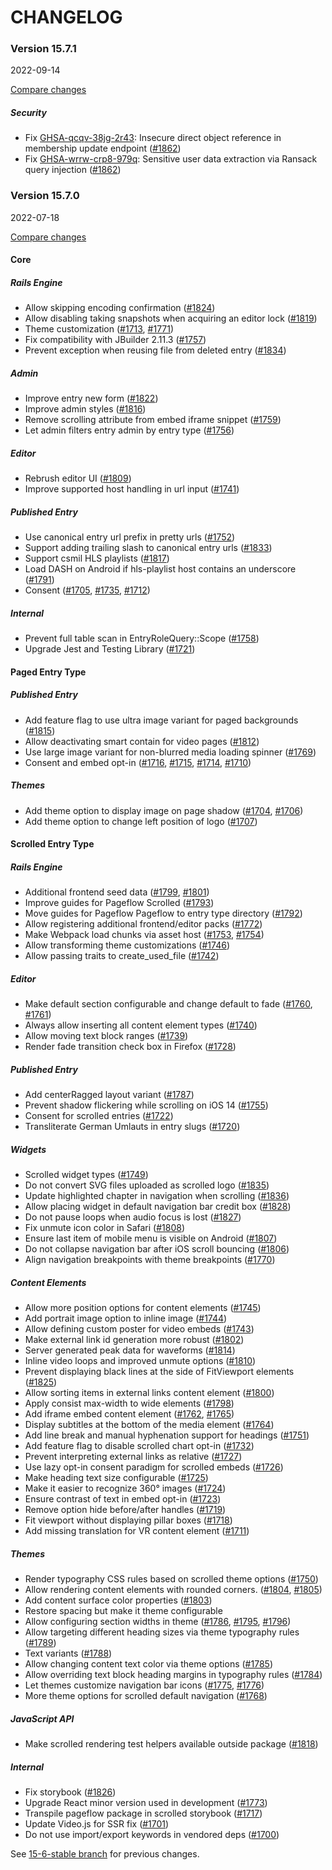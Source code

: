 # CHANGELOG

### Version 15.7.1

2022-09-14

[Compare changes](https://github.com/codevise/pageflow/compare/v15.7.0...v15.7.1)

##### Security

- Fix
  [GHSA-qcqv-38jg-2r43](https://github.com/codevise/pageflow/security/advisories/GHSA-qcqv-38jg-2r43):
  Insecure direct object reference in membership update endpoint
  ([#1862](https://github.com/codevise/pageflow/pull/1862))
- Fix
  [GHSA-wrrw-crp8-979q](https://github.com/codevise/pageflow/security/advisories/GHSA-wrrw-crp8-979q):
  Sensitive user data extraction via Ransack query injection
  ([#1862](https://github.com/codevise/pageflow/pull/1862))

### Version 15.7.0

2022-07-18

[Compare changes](https://github.com/codevise/pageflow/compare/15-6-stable...v15.7.0)

#### Core

##### Rails Engine

- Allow skipping encoding confirmation
  ([#1824](https://github.com/codevise/pageflow/pull/1824))
- Allow disabling taking snapshots when acquiring an editor lock
  ([#1819](https://github.com/codevise/pageflow/pull/1819))
- Theme customization
  ([#1713](https://github.com/codevise/pageflow/pull/1713),
   [#1771](https://github.com/codevise/pageflow/pull/1771))
- Fix compatibility with JBuilder 2.11.3
  ([#1757](https://github.com/codevise/pageflow/pull/1757))
- Prevent exception when reusing file from deleted entry
  ([#1834](https://github.com/codevise/pageflow/pull/1834))

##### Admin

- Improve entry new form
  ([#1822](https://github.com/codevise/pageflow/pull/1822))
- Improve admin styles
  ([#1816](https://github.com/codevise/pageflow/pull/1816))
- Remove scrolling attribute from embed iframe snippet
  ([#1759](https://github.com/codevise/pageflow/pull/1759))
- Let admin filters entry admin by entry type
  ([#1756](https://github.com/codevise/pageflow/pull/1756))

##### Editor

- Rebrush editor UI
  ([#1809](https://github.com/codevise/pageflow/pull/1809))
- Improve supported host handling in url input
  ([#1741](https://github.com/codevise/pageflow/pull/1741))

##### Published Entry

- Use canonical entry url prefix in pretty urls
  ([#1752](https://github.com/codevise/pageflow/pull/1752))
- Support adding trailing slash to canonical entry urls
  ([#1833](https://github.com/codevise/pageflow/pull/1833))
- Support csmil HLS playlists
  ([#1817](https://github.com/codevise/pageflow/pull/1817))
- Load DASH on Android if hls-playlist host contains an underscore
  ([#1791](https://github.com/codevise/pageflow/pull/1791))
- Consent
  ([#1705](https://github.com/codevise/pageflow/pull/1705),
   [#1735](https://github.com/codevise/pageflow/pull/1735),
   [#1712](https://github.com/codevise/pageflow/pull/1712))

##### Internal

- Prevent full table scan in EntryRoleQuery::Scope
  ([#1758](https://github.com/codevise/pageflow/pull/1758))
- Upgrade Jest and Testing Library
  ([#1721](https://github.com/codevise/pageflow/pull/1721))

#### Paged Entry Type

##### Published Entry

- Add feature flag to use ultra image variant for paged backgrounds
  ([#1815](https://github.com/codevise/pageflow/pull/1815))
- Allow deactivating smart contain for video pages
  ([#1812](https://github.com/codevise/pageflow/pull/1812))
- Use large image variant for non-blurred media loading spinner
  ([#1769](https://github.com/codevise/pageflow/pull/1769))
- Consent and embed opt-in
  ([#1716](https://github.com/codevise/pageflow/pull/1716),
   [#1715](https://github.com/codevise/pageflow/pull/1715),
   [#1714](https://github.com/codevise/pageflow/pull/1714),
   [#1710](https://github.com/codevise/pageflow/pull/1710))

##### Themes

- Add theme option to display image on page shadow
  ([#1704](https://github.com/codevise/pageflow/pull/1704),
   [#1706](https://github.com/codevise/pageflow/pull/1706))
- Add theme option to change left position of logo
  ([#1707](https://github.com/codevise/pageflow/pull/1707))

#### Scrolled Entry Type

##### Rails Engine

- Additional frontend seed data
  ([#1799](https://github.com/codevise/pageflow/pull/1799),
   [#1801](https://github.com/codevise/pageflow/pull/1801))
- Improve guides for Pageflow Scrolled
  ([#1793](https://github.com/codevise/pageflow/pull/1793))
- Move guides for Pageflow Pageflow to entry type directory
  ([#1792](https://github.com/codevise/pageflow/pull/1792))
- Allow registering additional frontend/editor packs
  ([#1772](https://github.com/codevise/pageflow/pull/1772))
- Make Webpack load chunks via asset host
  ([#1753](https://github.com/codevise/pageflow/pull/1753),
   [#1754](https://github.com/codevise/pageflow/pull/1754))
- Allow transforming theme customizations
  ([#1746](https://github.com/codevise/pageflow/pull/1746))
- Allow passing traits to create_used_file
  ([#1742](https://github.com/codevise/pageflow/pull/1742))

##### Editor

- Make default section configurable and change default to fade
  ([#1760](https://github.com/codevise/pageflow/pull/1760),
   [#1761](https://github.com/codevise/pageflow/pull/1761))
- Always allow inserting all content element types
  ([#1740](https://github.com/codevise/pageflow/pull/1740))
- Allow moving text block ranges
  ([#1739](https://github.com/codevise/pageflow/pull/1739))
- Render fade transition check box in Firefox
  ([#1728](https://github.com/codevise/pageflow/pull/1728))

##### Published Entry

- Add centerRagged layout variant
  ([#1787](https://github.com/codevise/pageflow/pull/1787))
- Prevent shadow flickering while scrolling on iOS 14
  ([#1755](https://github.com/codevise/pageflow/pull/1755))
- Consent for scrolled entries
  ([#1722](https://github.com/codevise/pageflow/pull/1722))
- Transliterate German Umlauts in entry slugs
  ([#1720](https://github.com/codevise/pageflow/pull/1720))

##### Widgets

- Scrolled widget types
  ([#1749](https://github.com/codevise/pageflow/pull/1749))
- Do not convert SVG files uploaded as scrolled logo
  ([#1835](https://github.com/codevise/pageflow/pull/1835))
- Update highlighted chapter in navigation when scrolling
  ([#1836](https://github.com/codevise/pageflow/pull/1836))
- Allow placing widget in default navigation bar credit box
  ([#1828](https://github.com/codevise/pageflow/pull/1828))
- Do not pause loops when audio focus is lost
  ([#1827](https://github.com/codevise/pageflow/pull/1827))
- Fix unmute icon color in Safari
  ([#1808](https://github.com/codevise/pageflow/pull/1808))
- Ensure last item of mobile menu is visible on Android
  ([#1807](https://github.com/codevise/pageflow/pull/1807))
- Do not collapse navigation bar after iOS scroll bouncing
  ([#1806](https://github.com/codevise/pageflow/pull/1806))
- Align navigation breakpoints with theme breakpoints
  ([#1770](https://github.com/codevise/pageflow/pull/1770))

##### Content Elements

- Allow more position options for content elements
  ([#1745](https://github.com/codevise/pageflow/pull/1745))
- Add portrait image option to inline image
  ([#1744](https://github.com/codevise/pageflow/pull/1744))
- Allow defining custom poster for video embeds
  ([#1743](https://github.com/codevise/pageflow/pull/1743))
- Make external link id generation more robust
  ([#1802](https://github.com/codevise/pageflow/pull/1802))
- Server generated peak data for waveforms
  ([#1814](https://github.com/codevise/pageflow/pull/1814))
- Inline video loops and improved unmute options
  ([#1810](https://github.com/codevise/pageflow/pull/1810))
- Prevent displaying black lines at the side of FitViewport elements
  ([#1825](https://github.com/codevise/pageflow/pull/1825))
- Allow sorting items in external links content element
  ([#1800](https://github.com/codevise/pageflow/pull/1800))
- Apply consist max-width to wide elements
  ([#1798](https://github.com/codevise/pageflow/pull/1798))
- Add iframe embed content element
  ([#1762](https://github.com/codevise/pageflow/pull/1762),
   [#1765](https://github.com/codevise/pageflow/pull/1765))
- Display subtitles at the bottom of the media element
  ([#1764](https://github.com/codevise/pageflow/pull/1764))
- Add line break and manual hyphenation support for headings
  ([#1751](https://github.com/codevise/pageflow/pull/1751))
- Add feature flag to disable scrolled chart opt-in
  ([#1732](https://github.com/codevise/pageflow/pull/1732))
- Prevent interpreting external links as relative
  ([#1727](https://github.com/codevise/pageflow/pull/1727))
- Use lazy opt-in consent paradigm for scrolled embeds
  ([#1726](https://github.com/codevise/pageflow/pull/1726))
- Make heading text size configurable
  ([#1725](https://github.com/codevise/pageflow/pull/1725))
- Make it easier to recognize 360° images
  ([#1724](https://github.com/codevise/pageflow/pull/1724))
- Ensure contrast of text in embed opt-in
  ([#1723](https://github.com/codevise/pageflow/pull/1723))
- Remove option hide before/after handles
  ([#1719](https://github.com/codevise/pageflow/pull/1719))
- Fit viewport without displaying pillar boxes
  ([#1718](https://github.com/codevise/pageflow/pull/1718))
- Add missing translation for VR content element
  ([#1711](https://github.com/codevise/pageflow/pull/1711))

##### Themes

- Render typography CSS rules based on scrolled theme options
  ([#1750](https://github.com/codevise/pageflow/pull/1750))
- Allow rendering content elements with rounded corners.
  ([#1804](https://github.com/codevise/pageflow/pull/1804),
   [#1805](https://github.com/codevise/pageflow/pull/1805))
- Add content surface color properties
  ([#1803](https://github.com/codevise/pageflow/pull/1803))
- Restore spacing but make it theme configurable
- Allow configuring section widths in theme
  ([#1786](https://github.com/codevise/pageflow/pull/1786),
   [#1795](https://github.com/codevise/pageflow/pull/1795),
   [#1796](https://github.com/codevise/pageflow/pull/1796))
- Allow targeting different heading sizes via theme typography rules
  ([#1789](https://github.com/codevise/pageflow/pull/1789))
- Text variants
  ([#1788](https://github.com/codevise/pageflow/pull/1788))
- Allow changing content text color via theme options
  ([#1785](https://github.com/codevise/pageflow/pull/1785))
- Allow overriding text block heading margins in typography rules
  ([#1784](https://github.com/codevise/pageflow/pull/1784))
- Let themes customize navigation bar icons
  ([#1775](https://github.com/codevise/pageflow/pull/1775),
   [#1776](https://github.com/codevise/pageflow/pull/1776))
- More theme options for scrolled default navigation
  ([#1768](https://github.com/codevise/pageflow/pull/1768))

##### JavaScript API

- Make scrolled rendering test helpers available outside package
  ([#1818](https://github.com/codevise/pageflow/pull/1818))

##### Internal

- Fix storybook
  ([#1826](https://github.com/codevise/pageflow/pull/1826))
- Upgrade React minor version used in development
  ([#1773](https://github.com/codevise/pageflow/pull/1773))
- Transpile pageflow package in scrolled storybook
  ([#1717](https://github.com/codevise/pageflow/pull/1717))
- Update Video.js for SSR fix
  ([#1701](https://github.com/codevise/pageflow/pull/1701))
- Do not use import/export keywords in vendored deps
  ([#1700](https://github.com/codevise/pageflow/pull/1700))

See
[15-6-stable branch](https://github.com/codevise/pageflow/blob/15-6-stable/CHANGELOG.md)
for previous changes.
